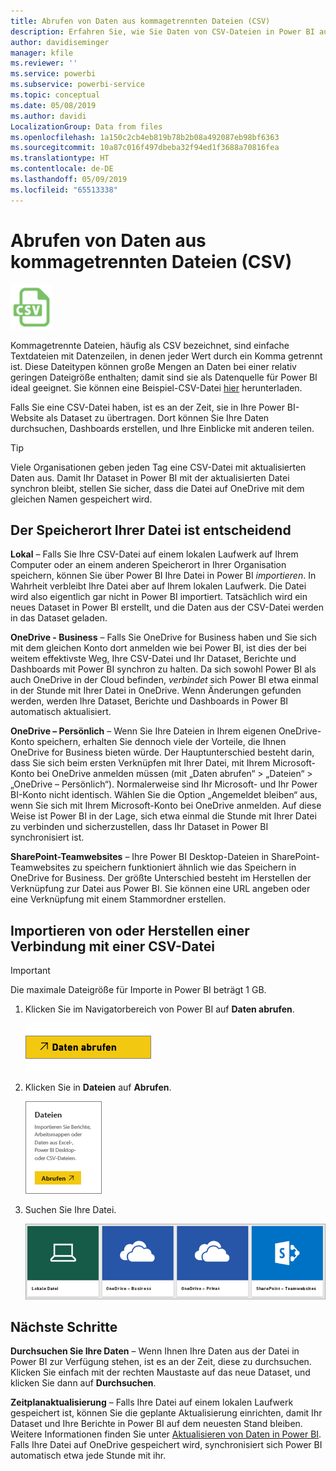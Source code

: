 ```yaml
---
title: Abrufen von Daten aus kommagetrennten Dateien (CSV)
description: Erfahren Sie, wie Sie Daten von CSV-Dateien in Power BI aufrufen
author: davidiseminger
manager: kfile
ms.reviewer: ''
ms.service: powerbi
ms.subservice: powerbi-service
ms.topic: conceptual
ms.date: 05/08/2019
ms.author: davidi
LocalizationGroup: Data from files
ms.openlocfilehash: 1a150c2cb4eb819b78b2b08a492087eb98bf6363
ms.sourcegitcommit: 10a87c016f497dbeba32f94ed1f3688a70816fea
ms.translationtype: HT
ms.contentlocale: de-DE
ms.lasthandoff: 05/09/2019
ms.locfileid: "65513338"
---
```

# <a name="get-data-from-comma-separated-value-csv-files"></a>Abrufen von Daten aus kommagetrennten Dateien (CSV)
![](media/service-comma-separated-value-files/csv_icon.png)

Kommagetrennte Dateien, häufig als CSV bezeichnet, sind einfache Textdateien mit Datenzeilen, in denen jeder Wert durch ein Komma getrennt ist. Diese Dateitypen können große Mengen an Daten bei einer relativ geringen Dateigröße enthalten; damit sind sie als Datenquelle für Power BI ideal geeignet. Sie können eine Beispiel-CSV-Datei [hier](http://go.microsoft.com/fwlink/?LinkID=619356) herunterladen.

Falls Sie eine CSV-Datei haben, ist es an der Zeit, sie in Ihre Power BI-Website als Dataset zu übertragen. Dort können Sie Ihre Daten durchsuchen, Dashboards erstellen, und Ihre Einblicke mit anderen teilen.

>[!TIP]
>Viele Organisationen geben jeden Tag eine CSV-Datei mit aktualisierten Daten aus. Damit Ihr Dataset in Power BI mit der aktualisierten Datei synchron bleibt, stellen Sie sicher, dass die Datei auf OneDrive mit dem gleichen Namen gespeichert wird.

## <a name="where-your-file-is-saved-makes-a-difference"></a>Der Speicherort Ihrer Datei ist entscheidend
**Lokal** – Falls Sie Ihre CSV-Datei auf einem lokalen Laufwerk auf Ihrem Computer oder an einem anderen Speicherort in Ihrer Organisation speichern, können Sie über Power BI Ihre Datei in Power BI *importieren*. In Wahrheit verbleibt Ihre Datei aber auf Ihrem lokalen Laufwerk. Die Datei wird also eigentlich gar nicht in Power BI importiert. Tatsächlich wird ein neues Dataset in Power BI erstellt, und die Daten aus der CSV-Datei werden in das Dataset geladen.

**OneDrive - Business** – Falls Sie OneDrive for Business haben und Sie sich mit dem gleichen Konto dort anmelden wie bei Power BI, ist dies der bei weitem effektivste Weg, Ihre CSV-Datei und Ihr Dataset, Berichte und Dashboards mit Power BI synchron zu halten. Da sich sowohl Power BI als auch OneDrive in der Cloud befinden, *verbindet* sich Power BI etwa einmal in der Stunde mit Ihrer Datei in OneDrive. Wenn Änderungen gefunden werden, werden Ihre Dataset, Berichte und Dashboards in Power BI automatisch aktualisiert.

**OneDrive – Persönlich** – Wenn Sie Ihre Dateien in Ihrem eigenen OneDrive-Konto speichern, erhalten Sie dennoch viele der Vorteile, die Ihnen OneDrive for Business bieten würde. Der Hauptunterschied besteht darin, dass Sie sich beim ersten Verknüpfen mit Ihrer Datei, mit Ihrem Microsoft-Konto bei OneDrive anmelden müssen (mit „Daten abrufen“ > „Dateien“ > „OneDrive – Persönlich“). Normalerweise sind Ihr Microsoft- und Ihr Power BI-Konto nicht identisch. Wählen Sie die Option „Angemeldet bleiben“ aus, wenn Sie sich mit Ihrem Microsoft-Konto bei OneDrive anmelden. Auf diese Weise ist Power BI in der Lage, sich etwa einmal die Stunde mit Ihrer Datei zu verbinden und sicherzustellen, dass Ihr Dataset in Power BI synchronisiert ist.

**SharePoint-Teamwebsites** – Ihre Power BI Desktop-Dateien in SharePoint-Teamwebsites zu speichern funktioniert ähnlich wie das Speichern in OneDrive for Business. Der größte Unterschied besteht im Herstellen der Verknüpfung zur Datei aus Power BI. Sie können eine URL angeben oder eine Verknüpfung mit einem Stammordner erstellen.

## <a name="import-or-connect-to-a-csv-file"></a>Importieren von oder Herstellen einer Verbindung mit einer CSV-Datei
>[!IMPORTANT]
>Die maximale Dateigröße für Importe in Power BI beträgt 1 GB.

1. Klicken Sie im Navigatorbereich von Power BI auf **Daten abrufen**.
   
   ![](media/service-comma-separated-value-files/csv_get_data_button.png)
2. Klicken Sie in **Dateien** auf **Abrufen**.
   
   ![](media/service-comma-separated-value-files/csv_files_get.png)
3. Suchen Sie Ihre Datei.
   
   ![](media/service-comma-separated-value-files/csv_find_your_file.png)

## <a name="next-steps"></a>Nächste Schritte
**Durchsuchen Sie Ihre Daten** – Wenn Ihnen Ihre Daten aus der Datei in Power BI zur Verfügung stehen, ist es an der Zeit, diese zu durchsuchen. Klicken Sie einfach mit der rechten Maustaste auf das neue Dataset, und klicken Sie dann auf **Durchsuchen**.

**Zeitplanaktualisierung** – Falls Ihre Datei auf einem lokalen Laufwerk gespeichert ist, können Sie die geplante Aktualisierung einrichten, damit Ihr Dataset und Ihre Berichte in Power BI auf dem neuesten Stand bleiben. Weitere Informationen finden Sie unter [Aktualisieren von Daten in Power BI](refresh-data.md). Falls Ihre Datei auf OneDrive gespeichert wird, synchronisiert sich Power BI automatisch etwa jede Stunde mit ihr.

